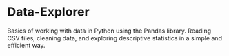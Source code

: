# Data-Explorer
Basics of working with data in Python using the Pandas library. Reading CSV files, cleaning data, and exploring descriptive statistics in a simple and efficient way.
